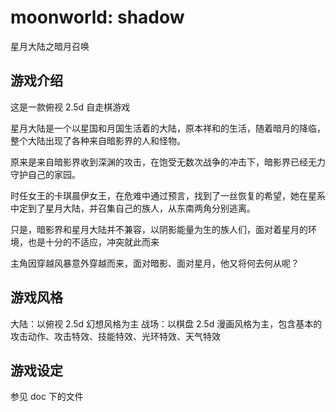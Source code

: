 # moonworld: shadow

星月大陆之暗月召唤

## 游戏介绍

这是一款俯视 2.5d 自走棋游戏

星月大陆是一个以星国和月国生活着的大陆，原本祥和的生活，随着暗月的降临，整个大陆出现了各种来自暗影界的人和怪物。

原来是来自暗影界收到深渊的攻击，在饱受无数次战争的冲击下，暗影界已经无力守护自己的家园。

时任女王的卡琪晨伊女王，在危难中通过预言，找到了一丝恢复的希望，她在星系中定到了星月大陆，并召集自己的族人，从东南两角分别逃离。

只是，暗影界和星月大陆并不兼容，以阴影能量为生的族人们，面对着星月的环境，也是十分的不适应，冲突就此而来

主角因穿越风暴意外穿越而来，面对暗影、面对星月，他又将何去何从呢？

## 游戏风格

大陆：以俯视 2.5d 幻想风格为主
战场：以棋盘 2.5d 漫画风格为主，包含基本的攻击动作、攻击特效、技能特效、光环特效、天气特效

## 游戏设定

参见 doc 下的文件









